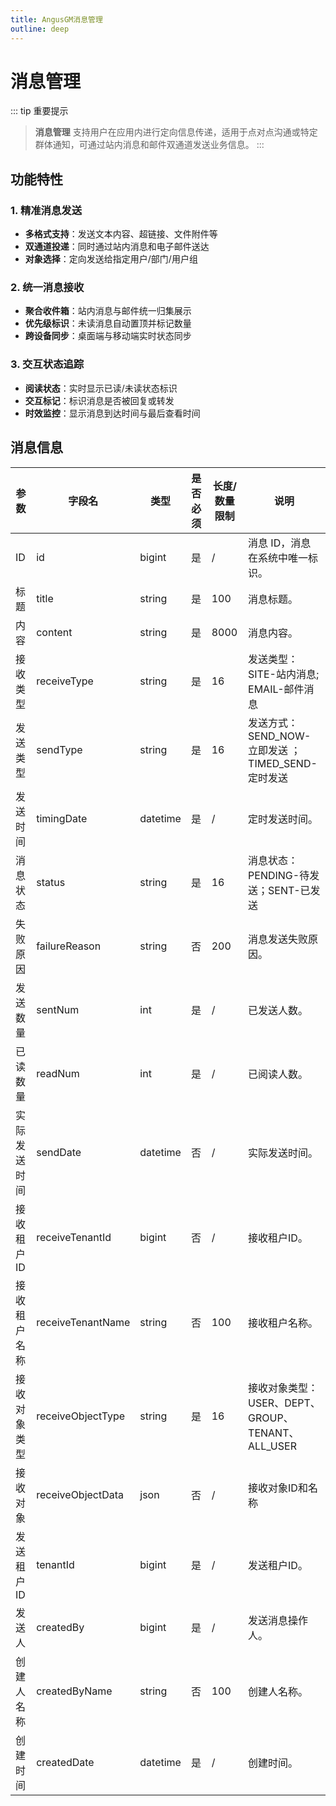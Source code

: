 ```yaml
---
title: AngusGM消息管理
outline: deep
---
```


# 消息管理

::: tip 重要提示
> **消息管理** 支持用户在应用内进行定向信息传递，适用于点对点沟通或特定群体通知，可通过站内消息和邮件双通道发送业务信息。
:::

## 功能特性

### 1. 精准消息发送
- **多格式支持**：发送文本内容、超链接、文件附件等
- **双通道投递**：同时通过站内消息和电子邮件送达
- **对象选择**：定向发送给指定用户/部门/用户组

### 2. 统一消息接收
- **聚合收件箱**：站内消息与邮件统一归集展示
- **优先级标识**：未读消息自动置顶并标记数量
- **跨设备同步**：桌面端与移动端实时状态同步

### 3. 交互状态追踪
- **阅读状态**：实时显示已读/未读状态标识
- **交互标记**：标识消息是否被回复或转发
- **时效监控**：显示消息到达时间与最后查看时间

## 消息信息

| 参数               | 字段名              | 类型      | 是否必须 | 长度/数量限制 | 说明                                     |
|--------------------|---------------------|-----------|----------|---------------|----------------------------------------|
| ID                | id                | bigint    | 是       | /             | 消息 ID，消息在系统中唯一标识。                      |
| 标题              | title             | string    | 是       | 100           | 消息标题。                                  |
| 内容              | content           | string    | 是       | 8000          | 消息内容。                                  |
| 接收类型          | receiveType       | string    | 是       | 16            | 发送类型：SITE-站内消息; EMAIL-邮件消息             |
| 发送类型          | sendType          | string    | 是       | 16            | 发送方式：SEND_NOW-立即发送 ；TIMED_SEND-定时发送    |
| 发送时间          | timingDate        | datetime  | 是       | /             | 定时发送时间。                                |
| 消息状态          | status            | string    | 是       | 16            | 消息状态：PENDING-待发送；SENT-已发送              |
| 失败原因          | failureReason     | string    | 否       | 200           | 消息发送失败原因。                              |
| 发送数量          | sentNum           | int       | 是       | /             | 已发送人数。                                 |
| 已读数量          | readNum           | int       | 是       | /             | 已阅读人数。                                 |
| 实际发送时间      | sendDate          | datetime  | 否       | /             | 实际发送时间。                                |
| 接收租户ID        | receiveTenantId   | bigint    | 否       | /             | 接收租户ID。                                |
| 接收租户名称      | receiveTenantName | string    | 否       | 100           | 接收租户名称。                                |
| 接收对象类型      | receiveObjectType | string    | 是       | 16            | 接收对象类型：USER、DEPT、GROUP、TENANT、ALL_USER |
| 接收对象          | receiveObjectData | json      | 否       | /             | 接收对象ID和名称                              |
| 发送租户ID        | tenantId          | bigint    | 是       | /             | 发送租户ID。                                |
| 发送人            | createdBy         | bigint    | 是       | /             | 发送消息操作人。                               |
| 创建人名称        | createdByName     | string    | 否       | 100           | 创建人名称。                                 |
| 创建时间          | createdDate       | datetime  | 是       | /             | 创建时间。                                  |
